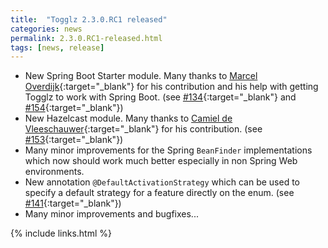 ```yaml
---
title:  "Togglz 2.3.0.RC1 released"
categories: news
permalink: 2.3.0.RC1-released.html
tags: [news, release]
---
```

*   New Spring Boot Starter module. Many thanks to [Marcel Overdijk](https://github.com/marceloverdijk){:target="_blank"} for his contribution and his help with getting Togglz to work with Spring Boot. (see [#134](https://github.com/togglz/togglz/issue/134){:target="_blank"} and [#154](https://github.com/togglz/togglz/pull/154){:target="_blank"})
*   New Hazelcast module. Many thanks to [Camiel de Vleeschauwer](https://github.com/camielza){:target="_blank"} for his contribution. (see [#153](https://github.com/togglz/togglz/pull/153){:target="_blank"})
*   Many minor improvements for the Spring `BeanFinder` implementations which now should work much better especially in non Spring Web environments.
*   New annotation `@DefaultActivationStrategy` which can be used to specify a default strategy for a feature directly on the enum. (see [#141](https://github.com/togglz/togglz/pull/141){:target="_blank"})
*   Many minor improvements and bugfixes...

{% include links.html %}